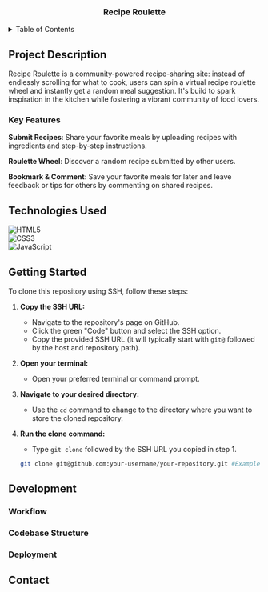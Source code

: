 <div align="center">
  <h3 align="center">Recipe Roulette</h3>
</div>

<details>
  <summary>Table of Contents</summary>
  <ul>
    <li><a href="#project-description">Project Description</a></li>
      <ul>
        <li><a href="#key-features">Key Features</a></li>
      </ul>
    <li><a href="technologies-used">Technologies Used</a></li>
  </ul>
</details>

## Project Description

Recipe Roulette is a community-powered recipe-sharing site: instead of endlessly
scrolling for what to cook, users can spin a virtual recipe roulette wheel and
instantly get a random meal suggestion. It's build to spark inspiration in the
kitchen while fostering a vibrant community of food lovers.

### Key Features

**Submit Recipes**: Share your favorite meals by uploading recipes with ingredients
and step-by-step instructions.

**Roulette Wheel**: Discover a random recipe submitted by other users.

**Bookmark & Comment**: Save your favorite meals for later and leave feedback or
tips for others by commenting on shared recipes.

## Technologies Used

![HTML5](https://img.shields.io/badge/HTML5-E34F26?style=for-the-badge&logo=html5&logoColor=white)  
![CSS3](https://img.shields.io/badge/CSS3-1572B6?style=for-the-badge&logo=css3&logoColor=white)  
![JavaScript](https://img.shields.io/badge/JavaScript-323330?style=for-the-badge&logo=javascript&logoColor=F7DF1E)

## Getting Started

To clone this repository using SSH, follow these steps:

1. **Copy the SSH URL:**
   - Navigate to the repository's page on GitHub.
   - Click the green "Code" button and select the SSH option.
   - Copy the provided SSH URL (it will typically start with `git@` followed by the host and repository path).

2. **Open your terminal:**
   - Open your preferred terminal or command prompt.

3. **Navigate to your desired directory:**
   - Use the `cd` command to change to the directory where you want to store the cloned repository.

4. **Run the clone command:**
   - Type `git clone` followed by the SSH URL you copied in step 1.

   ```bash
   git clone git@github.com:your-username/your-repository.git #Example

## Development

### Workflow

### Codebase Structure

### Deployment

## Contact